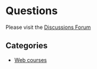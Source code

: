 # Questions

Please visit the [Discussions Forum](https://github.com/orgs/neuefische/discussions)


## Categories

- [Web courses](https://github.com/orgs/neuefische/discussions/categories/web)


